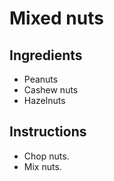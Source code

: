 # Mixed nuts

## Ingredients

- Peanuts
- Cashew nuts
- Hazelnuts


## Instructions

- Chop nuts.
- Mix nuts.
